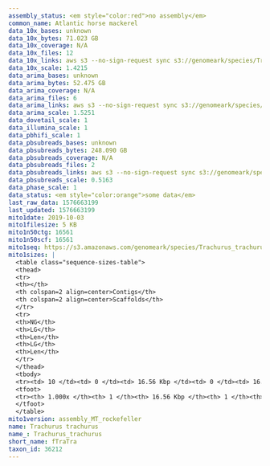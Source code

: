```yaml
---
assembly_status: <em style="color:red">no assembly</em>
common_name: Atlantic horse mackerel
data_10x_bases: unknown
data_10x_bytes: 71.023 GB
data_10x_coverage: N/A
data_10x_files: 12
data_10x_links: aws s3 --no-sign-request sync s3://genomeark/species/Trachurus_trachurus/fTraTra1/genomic_data/10x/ .<br>
data_10x_scale: 1.4215
data_arima_bases: unknown
data_arima_bytes: 52.475 GB
data_arima_coverage: N/A
data_arima_files: 6
data_arima_links: aws s3 --no-sign-request sync s3://genomeark/species/Trachurus_trachurus/fTraTra1/genomic_data/arima/ .<br>
data_arima_scale: 1.5251
data_dovetail_scale: 1
data_illumina_scale: 1
data_pbhifi_scale: 1
data_pbsubreads_bases: unknown
data_pbsubreads_bytes: 248.090 GB
data_pbsubreads_coverage: N/A
data_pbsubreads_files: 2
data_pbsubreads_links: aws s3 --no-sign-request sync s3://genomeark/species/Trachurus_trachurus/fTraTra1/genomic_data/pacbio/ . --exclude "*ccs.bam*"<br>
data_pbsubreads_scale: 0.5163
data_phase_scale: 1
data_status: <em style="color:orange">some data</em>
last_raw_data: 1576663199
last_updated: 1576663199
mito1date: 2019-10-03
mito1filesize: 5 KB
mito1n50ctg: 16561
mito1n50scf: 16561
mito1seq: https://s3.amazonaws.com/genomeark/species/Trachurus_trachurus/fTraTra1/assembly_MT_rockefeller/fTraTra1.MT.20191003.fasta.gz
mito1sizes: |
  <table class="sequence-sizes-table">
  <thead>
  <tr>
  <th></th>
  <th colspan=2 align=center>Contigs</th>
  <th colspan=2 align=center>Scaffolds</th>
  </tr>
  <tr>
  <th>NG</th>
  <th>LG</th>
  <th>Len</th>
  <th>LG</th>
  <th>Len</th>
  </tr>
  </thead>
  <tbody>
  <tr><td> 10 </td><td> 0 </td><td> 16.56 Kbp </td><td> 0 </td><td> 16.56 Kbp </td></tr>  <tr><td> 20 </td><td> 0 </td><td> 16.56 Kbp </td><td> 0 </td><td> 16.56 Kbp </td></tr>  <tr><td> 30 </td><td> 0 </td><td> 16.56 Kbp </td><td> 0 </td><td> 16.56 Kbp </td></tr>  <tr><td> 40 </td><td> 0 </td><td> 16.56 Kbp </td><td> 0 </td><td> 16.56 Kbp </td></tr>  <tr style="background-color:#cccccc;"><td> 50 </td><td> 0 </td><td style="background-color:#ff8888;"> 16.56 Kbp </td><td> 0 </td><td style="background-color:#ff8888;"> 16.56 Kbp </td></tr>  <tr><td> 60 </td><td> 0 </td><td> 16.56 Kbp </td><td> 0 </td><td> 16.56 Kbp </td></tr>  <tr><td> 70 </td><td> 0 </td><td> 16.56 Kbp </td><td> 0 </td><td> 16.56 Kbp </td></tr>  <tr><td> 80 </td><td> 0 </td><td> 16.56 Kbp </td><td> 0 </td><td> 16.56 Kbp </td></tr>  <tr><td> 90 </td><td> 0 </td><td> 16.56 Kbp </td><td> 0 </td><td> 16.56 Kbp </td></tr>  <tr><td> 100 </td><td> 0 </td><td> 16.56 Kbp </td><td> 0 </td><td> 16.56 Kbp </td></tr>  </tbody>
  <tfoot>
  <tr><th> 1.000x </th><th> 1 </th><th> 16.56 Kbp </th><th> 1 </th><th> 16.56 Kbp </th></tr>
  </tfoot>
  </table>
mito1version: assembly_MT_rockefeller
name: Trachurus trachurus
name_: Trachurus_trachurus
short_name: fTraTra
taxon_id: 36212
---
```

